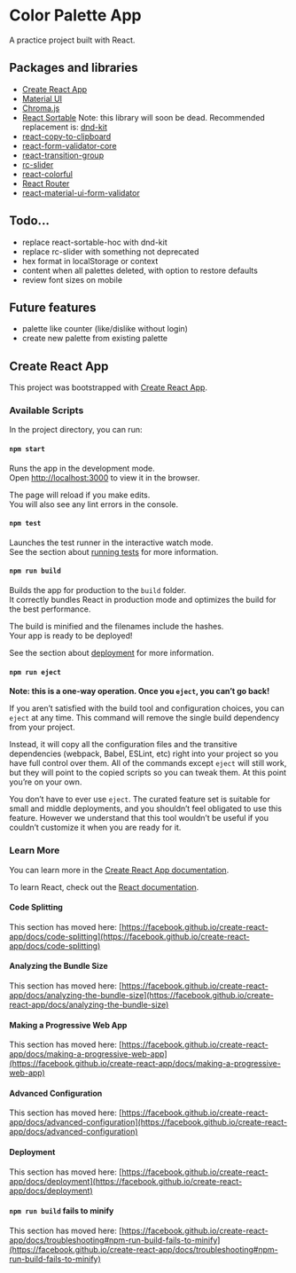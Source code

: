 # Color Palette App

A practice project built with React.

## Packages and libraries

- [Create React App](https://github.com/facebook/create-react-app)
- [Material UI](https://mui.com)
- [Chroma.js](https://gka.github.io/chroma.js/#chroma-contrast)
- [React Sortable](https://github.com/clauderic/react-sortable-hoc)
  Note: this library will soon be dead. Recommended replacement is:
  [dnd-kit](https://github.com/clauderic/dnd-kit)
- [react-copy-to-clipboard](https://github.com/nkbt/react-copy-to-clipboard)
- [react-form-validator-core](https://github.com/NewOldMax/react-form-validator-core)
- [react-transition-group](https://github.com/reactjs/react-transition-group)
- [rc-slider](https://github.com/react-component/slider)
- [react-colorful](https://github.com/omgovich/react-colorful)
- [React Router](https://reactrouter.com/docs/en/v6)
- [react-material-ui-form-validator](https://github.com/NewOldMax/react-material-ui-form-validator)

## Todo...

- replace react-sortable-hoc with dnd-kit
- replace rc-slider with something not deprecated
- hex format in localStorage or context
- content when all palettes deleted, with option to restore defaults
- review font sizes on mobile

## Future features

- palette like counter (like/dislike without login)
- create new palette from existing palette

## Create React App

This project was bootstrapped with [Create React App](https://github.com/facebook/create-react-app).

### Available Scripts

In the project directory, you can run:

#### `npm start`

Runs the app in the development mode.\
Open [http://localhost:3000](http://localhost:3000) to view it in the browser.

The page will reload if you make edits.\
You will also see any lint errors in the console.

#### `npm test`

Launches the test runner in the interactive watch mode.\
See the section about [running tests](https://facebook.github.io/create-react-app/docs/running-tests) for more information.

#### `npm run build`

Builds the app for production to the `build` folder.\
It correctly bundles React in production mode and optimizes the build for the best performance.

The build is minified and the filenames include the hashes.\
Your app is ready to be deployed!

See the section about [deployment](https://facebook.github.io/create-react-app/docs/deployment) for more information.

#### `npm run eject`

**Note: this is a one-way operation. Once you `eject`, you can’t go back!**

If you aren’t satisfied with the build tool and configuration choices, you can `eject` at any time. This command will remove the single build dependency from your project.

Instead, it will copy all the configuration files and the transitive dependencies (webpack, Babel, ESLint, etc) right into your project so you have full control over them. All of the commands except `eject` will still work, but they will point to the copied scripts so you can tweak them. At this point you’re on your own.

You don’t have to ever use `eject`. The curated feature set is suitable for small and middle deployments, and you shouldn’t feel obligated to use this feature. However we understand that this tool wouldn’t be useful if you couldn’t customize it when you are ready for it.

### Learn More

You can learn more in the [Create React App documentation](https://facebook.github.io/create-react-app/docs/getting-started).

To learn React, check out the [React documentation](https://reactjs.org/).

#### Code Splitting

This section has moved here: [https://facebook.github.io/create-react-app/docs/code-splitting](https://facebook.github.io/create-react-app/docs/code-splitting)

#### Analyzing the Bundle Size

This section has moved here: [https://facebook.github.io/create-react-app/docs/analyzing-the-bundle-size](https://facebook.github.io/create-react-app/docs/analyzing-the-bundle-size)

#### Making a Progressive Web App

This section has moved here: [https://facebook.github.io/create-react-app/docs/making-a-progressive-web-app](https://facebook.github.io/create-react-app/docs/making-a-progressive-web-app)

#### Advanced Configuration

This section has moved here: [https://facebook.github.io/create-react-app/docs/advanced-configuration](https://facebook.github.io/create-react-app/docs/advanced-configuration)

#### Deployment

This section has moved here: [https://facebook.github.io/create-react-app/docs/deployment](https://facebook.github.io/create-react-app/docs/deployment)

#### `npm run build` fails to minify

This section has moved here: [https://facebook.github.io/create-react-app/docs/troubleshooting#npm-run-build-fails-to-minify](https://facebook.github.io/create-react-app/docs/troubleshooting#npm-run-build-fails-to-minify)
